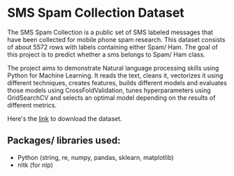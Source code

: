 # SMS Spam Collection Dataset
The SMS Spam Collection is a public set of SMS labeled messages that have been collected for mobile phone spam research. This dataset consists of about 5572 rows with labels containing either Spam/ Ham. The goal of this project is to predict whether a sms belongs to Spam/ Ham class.

The project aims to demonstrate Natural language processing skills using Python for Machine Learning. It reads the text, cleans it, vectorizes it using different techniques, creates features, builds different models and evaluates those models using CrossFoldValidation, tunes hyperparameters using GridSearchCV and selects an optimal model depending on the results of different metrics.

Here's the [link](https://archive.ics.uci.edu/ml/datasets/sms+spam+collection) to download the dataset.

## Packages/ libraries used:
- Python (string, re, numpy, pandas, sklearn, matplotlib)
- nltk (for nlp)
